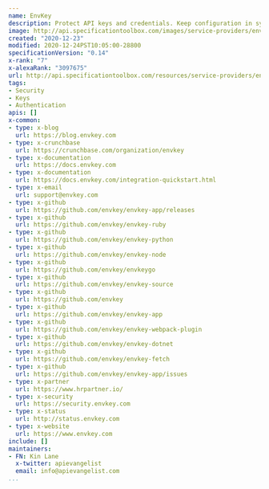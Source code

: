 ```yaml
---
name: EnvKey
description: Protect API keys and credentials. Keep configuration in sync everywhere.
image: http://api.specificationtoolbox.com/images/service-providers/envkey.jpg
created: "2020-12-23"
modified: 2020-12-24PST10:05:00-28800
specificationVersion: "0.14"
x-rank: "7"
x-alexaRank: "3097675"
url: http://api.specificationtoolbox.com/resources/service-providers/envkey/
tags:
- Security
- Keys
- Authentication
apis: []
x-common:
- type: x-blog
  url: https://blog.envkey.com
- type: x-crunchbase
  url: https://crunchbase.com/organization/envkey
- type: x-documentation
  url: https://docs.envkey.com
- type: x-documentation
  url: https://docs.envkey.com/integration-quickstart.html
- type: x-email
  url: support@envkey.com
- type: x-github
  url: https://github.com/envkey/envkey-app/releases
- type: x-github
  url: https://github.com/envkey/envkey-ruby
- type: x-github
  url: https://github.com/envkey/envkey-python
- type: x-github
  url: https://github.com/envkey/envkey-node
- type: x-github
  url: https://github.com/envkey/envkeygo
- type: x-github
  url: https://github.com/envkey/envkey-source
- type: x-github
  url: https://github.com/envkey
- type: x-github
  url: https://github.com/envkey/envkey-app
- type: x-github
  url: https://github.com/envkey/envkey-webpack-plugin
- type: x-github
  url: https://github.com/envkey/envkey-dotnet
- type: x-github
  url: https://github.com/envkey/envkey-fetch
- type: x-github
  url: https://github.com/envkey/envkey-app/issues
- type: x-partner
  url: https://www.hrpartner.io/
- type: x-security
  url: https://security.envkey.com
- type: x-status
  url: http://status.envkey.com
- type: x-website
  url: https://www.envkey.com
include: []
maintainers:
- FN: Kin Lane
  x-twitter: apievangelist
  email: info@apievangelist.com
...
```

